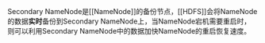 Secondary NameNode是[[NameNode]]的备份节点，[[HDFS]]会将NameNode的数据**实时**备份到Secondary NameNode上，当NameNode宕机需要重启时，则可以利用Secondary NameNode中的数据加快NameNode的重启恢复速度。